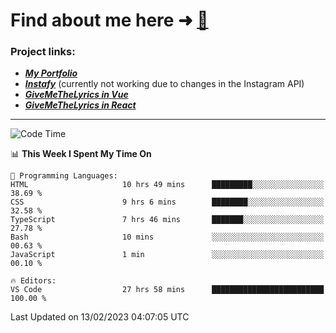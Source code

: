 # Find about me here ➜ [🧑](https://pauabella.dev)

### Project links:
- ***[My Portfolio](https://pauabella.dev)***
- ***[Instafy](https://instafy.me)*** (currently not working due to changes in the Instagram API)
- ***[GiveMeTheLyrics in Vue](https://lyrics.pauabella.dev)***
- ***[GiveMeTheLyrics in React](https://pauabella.dev/GiveMeTheLyrics)***

---
<!--START_SECTION:waka-->
![Code Time](http://img.shields.io/badge/Code%20Time-1%2C882%20hrs%208%20mins-blue)

📊 **This Week I Spent My Time On** 

```text
💬 Programming Languages: 
HTML                     10 hrs 49 mins      █████████░░░░░░░░░░░░░░░░   38.69 % 
CSS                      9 hrs 6 mins        ████████░░░░░░░░░░░░░░░░░   32.58 % 
TypeScript               7 hrs 46 mins       ███████░░░░░░░░░░░░░░░░░░   27.78 % 
Bash                     10 mins             ░░░░░░░░░░░░░░░░░░░░░░░░░   00.63 % 
JavaScript               1 min               ░░░░░░░░░░░░░░░░░░░░░░░░░   00.10 % 

🔥 Editors: 
VS Code                  27 hrs 58 mins      █████████████████████████   100.00 % 

```


 Last Updated on 13/02/2023 04:07:05 UTC
<!--END_SECTION:waka-->
